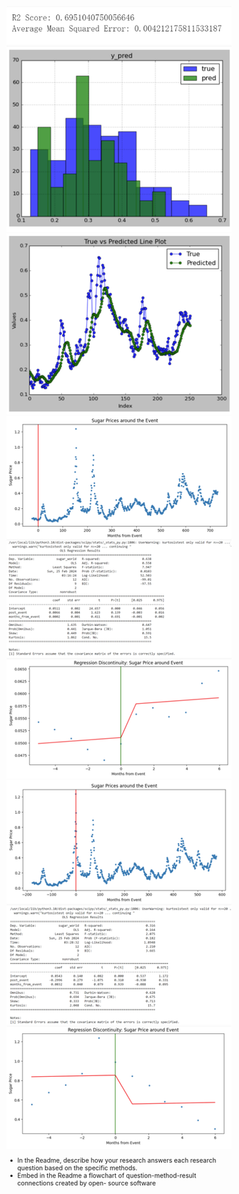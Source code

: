 ![prediction](prediction.png)
![prediction](prediction1.png)
![prediction](prediction2.png)
![cf1962](cf1962.png)
![cf1962](cf1962-1.png)
![cf1962](cf1962-2.png)
![cf1974](cf1974.png)
![cf1974](cf1974-1.png)
![cf1974](cf1974-2.png)
-  In the Readme, describe how your research answers each research question based on the
specific methods.
-  Embed in the Readme a flowchart of question-method-result connections created by open-
source software 
